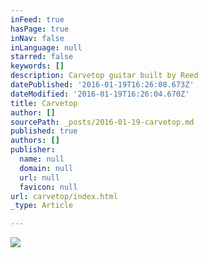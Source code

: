 ```yaml
---
inFeed: true
hasPage: true
inNav: false
inLanguage: null
starred: false
keywords: []
description: Carvetop guitar built by Reed
datePublished: '2016-01-19T16:26:08.673Z'
dateModified: '2016-01-19T16:26:04.670Z'
title: Carvetop
author: []
sourcePath: _posts/2016-01-19-carvetop.md
published: true
authors: []
publisher:
  name: null
  domain: null
  url: null
  favicon: null
url: carvetop/index.html
_type: Article

---
```

![](https://s3-us-west-2.amazonaws.com/the-grid-img/p/6006ee95516446b061600e97a2f15a4c80f0a6ab.jpg)